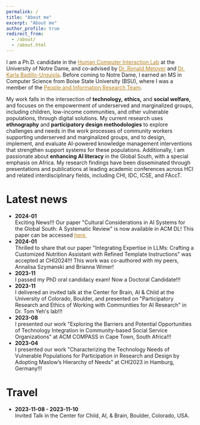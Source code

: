 ```yaml
---
permalink: /
title: "About me"
excerpt: "About me"
author_profile: true
redirect_from:
  - /about/
  - /about.html
---
```


I am a Ph.D. candidate in the <a href="https://hci.nd.edu/" style="color: #b37f20; text-decoration:underline" target="_blank">Human Computer Interaction Lab</a> at the University of Notre Dame, and co-advised by <a href="https://engineering.nd.edu/faculty/ronald-metoyer/" style="color: #b37f20; text-decoration:underline" target="_blank">Dr. Ronald Metoyer</a> and
<a href="https://engineering.nd.edu/faculty/karla-badillo-urquiola/" style="color: #b37f20; text-decoration:underline" target="_blank">Dr. Karla Badillo-Urquiola</a>. Before coming to Notre Dame, I earned an MS in Computer Science from Boise State University (BSU), where I was a member of the <a href="https://piret.info/" style="color: #b37f20; text-decoration:underline" target="_blank">People and Information Research Team</a>.

My work falls in the intersection of **technology,**  **ethics,** and **social welfare,** and focuses on the empowerment of underserved and marginalized groups, including children, low-income communities, and other vulnerable populations, through digital solutions. My current research uses **ethnography** and **participatory design methodologies** to explore challenges and needs in the work processes of community workers supporting underserved and marginalized groups, and to design, implement, and evaluate AI-powered knowledge management interventions that strengthen support systems for these populations. Additionally, I am passionate about **enhancing AI literacy** in the Global South, with a special emphasis on Africa. My research findings have been disseminated through presentations and publications at leading academic conferences across HCI and related interdisciplinary fields, including CHI, IDC, ICSE, and FAccT.


Latest news
======
<ul>
<li>
<strong>2024-01</strong>
<br>Exciting News!!! Our paper "Cultural Considerations in AI Systems for the Global South: A Systematic Review" is now available in ACM DL! This paper can be accessed <a href="https://dl.acm.org/doi/10.1145/3628096.3629046" style="color: #b37f20" target="_blank">here.</a>
</li>
<li>
<strong>2024-01</strong>
<br>
Thrilled to share that our paper "Integrating Expertise in LLMs: Crafting a Customized Nutrition
Assistant with Refined Template Instructions" was accepted at CHI2024!!! This work was co-authored with my peers, Annalisa Szymanski and Brianna Wimer!
</li>
<li>
<strong>2023-11</strong>
<br>
I passed my PhD oral candidacy exam! Now a Doctoral Candidate!!!
</li>
<li>
<strong>2023-11</strong>
<br>
I delivered an invited talk at the Center for Brain, AI & Child at the University of Colorado, Boulder, and presented on "Participatory Research and Ethics of Working with Communities for AI Research" in Dr. Tom Yeh's lab!!!</li>
<li>
<strong>2023-08</strong>
<br>
I presented our work "Exploring the Barriers and Potential Opportunities of Technology Integration in Community-based Social Service Organizations" at ACM COMPASS in Cape Town, South Africa!!!
</li>
<li>
<strong>2023-04</strong>
<br>
I presented our work "Characterizing the Technology Needs of Vulnerable Populations for Participation in Research and Design by Adopting Maslow’s Hierarchy of Needs" at CHI2023 in Hamburg, Germany!!!
</li>

</ul>

Travel
======
<ul>
<li>
<strong>2023-11-08 - 2023-11-10 </strong>
<br> Invited Talk in the Center for Child, AI, & Brain, Boulder, Colorado, USA.
</li>
</ul>
